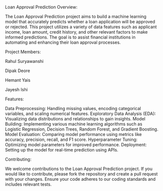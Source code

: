 
Loan Approval Prediction
Overview:

The Loan Approval Prediction project aims to build a machine learning model that accurately predicts whether a loan application will be approved or rejected. This project utilizes a variety of data features such as applicant income, loan amount, credit history, and other relevant factors to make informed predictions. The goal is to assist financial institutions in automating and enhancing their loan approval processes.

Project Members:

Rahul Suryawanshi

Dipak Deore

Hemant Yais

Jayesh Ishi

Features:

Data Preprocessing: Handling missing values, encoding categorical variables, and scaling numerical features.
Exploratory Data Analysis (EDA): Visualizing data distributions and relationships to gain insights.
Model Building: Implementing various machine learning algorithms such as Logistic Regression, Decision Trees, Random Forest, and Gradient Boosting.
Model Evaluation: Comparing model performance using metrics like accuracy, precision, recall, and F1 score.
Hyperparameter Tuning: Optimizing model parameters for improved performance.
Deployment: Setting up the model for real-time prediction using APIs.

Contributing:

We welcome contributions to the Loan Approval Prediction project. If you would like to contribute, please fork the repository and create a pull request with your changes. Ensure your code adheres to our coding standards and includes relevant tests.

